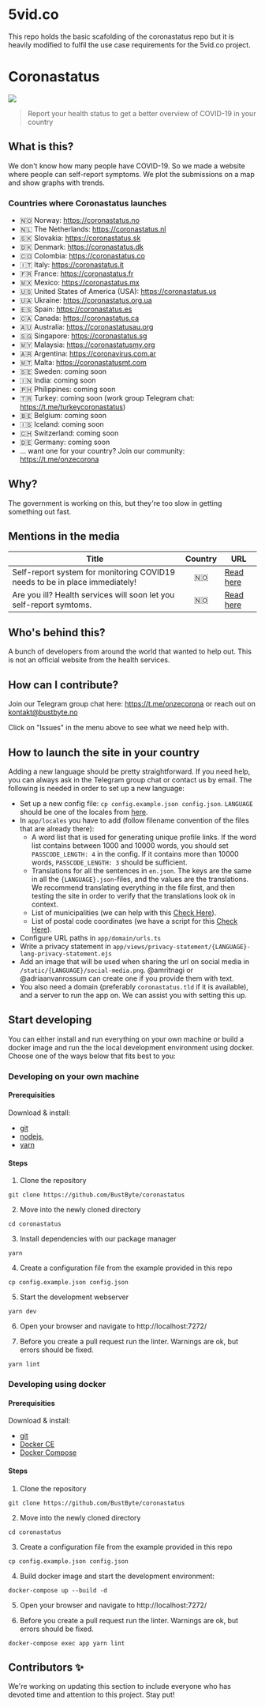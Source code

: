 # 5vid.co 
This repo holds the basic scafolding of the coronastatus repo but it is heavily modified to fulfil the use case requirements for the 5vid.co project.

# Coronastatus

![](https://github.com/BustByte/coronastatus/workflows/test/badge.svg)

> Report your health status to get a better overview of COVID-19 in your country

## What is this?

We don't know how many people have COVID-19. So we made a website where people can self-report symptoms. We plot the submissions on a map and show graphs with trends.

### Countries where Coronastatus launches

- 🇳🇴 Norway: https://coronastatus.no
- 🇳🇱 The Netherlands: https://coronastatus.nl
- 🇸🇰 Slovakia: https://coronastatus.sk
- 🇩🇰 Denmark: https://coronastatus.dk
- 🇨🇴 Colombia: https://coronastatus.co
- 🇮🇹 Italy: https://coronastatus.it
- 🇫🇷 France: https://coronastatus.fr
- 🇲🇽 Mexico: https://coronastatus.mx
- 🇺🇸 United States of America (USA): https://coronastatus.us
- 🇺🇦 Ukraine: https://coronastatus.org.ua
- 🇪🇸 Spain: https://coronastatus.es
- 🇨🇦 Canada: https://coronastatus.ca
- 🇦🇺 Australia: https://coronastatusau.org
- 🇸🇬 Singapore: https://coronastatus.sg
- 🇲🇾 Malaysia: https://coronastatusmy.org
- 🇦🇷 Argentina: https://coronavirus.com.ar
- 🇲🇹 Malta: https://coronastatusmt.com
- 🇸🇪 Sweden: coming soon
- 🇮🇳 India: coming soon
- 🇵🇭 Philippines: coming soon
- 🇹🇷 Turkey: coming soon (work group Telegram chat: https://t.me/turkeycoronastatus)
- 🇧🇪 Belgium: coming soon
- 🇮🇸 Iceland: coming soon
- 🇨🇭 Switzerland: coming soon
- 🇩🇪 Germany: coming soon
- ... want one for your country? Join our community: https://t.me/onzecorona

## Why?

The government is working on this, but they're too slow in getting something out fast.

## Mentions in the media

| Title                                                                       | Country | URL                                                                                                                                                        |
| --------------------------------------------------------------------------- | :-----: | ---------------------------------------------------------------------------------------------------------------------------------------------------------- |
| Self-report system for monitoring COVID19 needs to be in place immediately! |   🇳🇴    | [Read here](https://www.aftenposten.no/meninger/debatt/i/P9ALzX/selvrapporteringssystem-for-overvaaking-av-korona-maa-paa-plass-naa-petter-bae-brandtzaeg) |
| Are you ill? Health services will soon let you self-report symtoms.         |   🇳🇴    | [Read here](https://www.bt.no/innenriks/i/QoAdAx/har-du-vaert-syk-snart-kan-du-hjelpe-helsemyndighetene-med-aa-registrer)                                  |

## Who's behind this?

A bunch of developers from around the world that wanted to help out. This is not an official website from the health services.

## How can I contribute?

Join our Telegram group chat here: https://t.me/onzecorona or reach out on kontakt@bustbyte.no

Click on "Issues" in the menu above to see what we need help with.

## How to launch the site in your country

Adding a new language should be pretty straightforward. If you need help, you can always ask in the Telegram group chat or contact us by email. The following is needed in order to set up a new language:

- Set up a new config file: `cp config.example.json config.json`. `LANGUAGE` should be one of the locales from [here](https://github.com/ladjs/i18n-locales).
- In `app/locales` you have to add (follow filename convention of the files that are already there):
  - A word list that is used for generating unique profile links. If the word list contains between 1000 and 10000 words, you should set `PASSCODE_LENGTH: 4` in the config. If it contains more than 10000 words, `PASSCODE_LENGTH: 3` should be sufficient.
  - Translations for all the sentences in `en.json`. The keys are the same in all the `{LANGUAGE}.json`-files, and the values are the translations. We recommend translating everything in the file first, and then testing the site in order to verify that the translations look ok in context.
  - List of municipalities (we can help with this [Check Here](app/locales/README.md)).
  - List of postal code coordinates (we have a script for this [Check Here](app/locales/README.md)).
- Configure URL paths in `app/domain/urls.ts`
- Write a privacy statement in `app/views/privacy-statement/{LANGUAGE}-lang-privacy-statement.ejs`
- Add an image that will be used when sharing the url on social media in `/static/{LANGUAGE}/social-media.png`. @amritnagi or @adriaanvanrossum can create one if you provide them with text.
- You also need a domain (preferably `coronastatus.tld` if it is available), and a server to run the app on. We can assist you with setting this up.

## Start developing

You can either install and run everything on your own machine or build a docker image and run the the local development environment using docker. Choose one of the ways below that fits best to you:

### Developing on your own machine

#### Prerequisities

Download & install:

- [git](https://git-scm.com/downloads)
- [nodejs](https://nodejs.org),
- [yarn](https://yarnpkg.com/)

#### Steps

1. Clone the repository

`git clone https://github.com/BustByte/coronastatus`

2. Move into the newly cloned directory

`cd coronastatus`

3. Install dependencies with our package manager

`yarn`

4. Create a configuration file from the example provided in this repo

`cp config.example.json config.json`

5. Start the development webserver

`yarn dev`

6. Open your browser and navigate to http://localhost:7272/

7. Before you create a pull request run the linter. Warnings are ok, but errors should be fixed.

`yarn lint`

### Developing using docker

#### Prerequisities

Download & install:

- [git](https://git-scm.com/downloads)
- [Docker CE](https://docs.docker.com/install/)
- [Docker Compose](https://docs.docker.com/compose/install/)

#### Steps

1. Clone the repository

`git clone https://github.com/BustByte/coronastatus`

2. Move into the newly cloned directory

`cd coronastatus`

3. Create a configuration file from the example provided in this repo

`cp config.example.json config.json`

4. Build docker image and start the development environment:

`docker-compose up --build -d`

5. Open your browser and navigate to http://localhost:7272/

6. Before you create a pull request run the linter. Warnings are ok, but errors should be fixed.

`docker-compose exec app yarn lint`

## Contributors ✨

We're working on updating this section to include everyone who has devoted time and attention to this project. Stay put!
